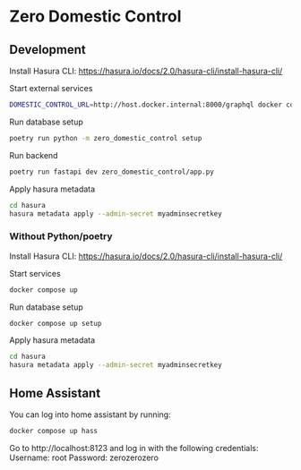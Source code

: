 # Zero Domestic Control

## Development

Install Hasura CLI: https://hasura.io/docs/2.0/hasura-cli/install-hasura-cli/

Start external services
```bash
DOMESTIC_CONTROL_URL=http://host.docker.internal:8000/graphql docker compose up graphql-engine
```

Run database setup
```bash
poetry run python -m zero_domestic_control setup
```

Run backend
```bash
poetry run fastapi dev zero_domestic_control/app.py
```

Apply hasura metadata
```bash
cd hasura
hasura metadata apply --admin-secret myadminsecretkey
```

### Without Python/poetry

Install Hasura CLI: https://hasura.io/docs/2.0/hasura-cli/install-hasura-cli/

Start services
```bash
docker compose up
```

Run database setup
```bash
docker compose up setup
```

Apply hasura metadata
```bash
cd hasura
hasura metadata apply --admin-secret myadminsecretkey
```

## Home Assistant

You can log into home assistant by running:

```bash
docker compose up hass
```

Go to http://localhost:8123 and log in with the following credentials:
Username: root
Password: zerozerozero
